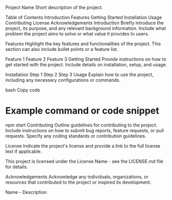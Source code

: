 Project Name
Short description of the project.

Table of Contents
Introduction
Features
Getting Started
Installation
Usage
Contributing
License
Acknowledgements
Introduction
Briefly introduce the project, its purpose, and any relevant background information. Include what problem the project aims to solve or what value it provides to users.

Features
Highlight the key features and functionalities of the project. This section can also include bullet points or a feature list.

Feature 1
Feature 2
Feature 3
Getting Started
Provide instructions on how to get started with the project. Include details on installation, setup, and usage.

Installation
Step 1
Step 2
Step 3
Usage
Explain how to use the project, including any necessary configurations or commands.

bash
Copy code
# Example command or code snippet
npm start
Contributing
Outline guidelines for contributing to the project. Include instructions on how to submit bug reports, feature requests, or pull requests. Specify any coding standards or contribution guidelines.

License
Indicate the project's license and provide a link to the full license text if applicable.

This project is licensed under the License Name - see the LICENSE.md file for details.

Acknowledgements
Acknowledge any individuals, organizations, or resources that contributed to the project or inspired its development.

Name - Description
